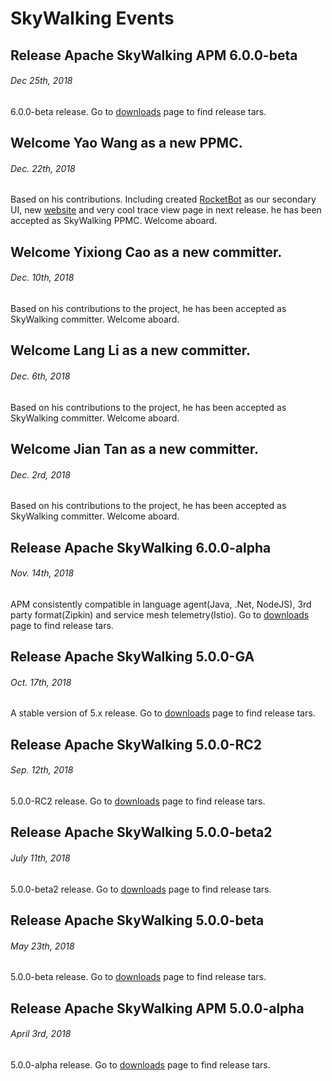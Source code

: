 # SkyWalking Events

## Release Apache SkyWalking APM 6.0.0-beta
###### Dec 25th, 2018
6.0.0-beta release. Go to [downloads](/downloads) page to find release tars.


## Welcome Yao Wang as a new PPMC.
###### Dec. 22th, 2018
Based on his contributions. Including created [RocketBot](https://github.com/TinyAllen/rocketbot) as our secondary UI, new [website](http://skywalking.apache.org/) and very cool trace view page in next release. he has been accepted as SkyWalking PPMC. Welcome aboard.

## Welcome Yixiong Cao as a new committer.
###### Dec. 10th, 2018
Based on his contributions to the project, he has been accepted as SkyWalking committer. Welcome aboard.

## Welcome Lang Li as a new committer.
###### Dec. 6th, 2018
Based on his contributions to the project, he has been accepted as SkyWalking committer. Welcome aboard.


## Welcome Jian Tan as a new committer.
###### Dec. 2rd, 2018
Based on his contributions to the project, he has been accepted as SkyWalking committer. Welcome aboard.


## Release Apache SkyWalking 6.0.0-alpha
###### Nov. 14th, 2018
APM consistently compatible in language agent(Java, .Net, NodeJS), 3rd party format(Zipkin) and service mesh telemetry(Istio).
Go to [downloads](/downloads) page to find release tars.


## Release Apache SkyWalking 5.0.0-GA
###### Oct. 17th, 2018
A stable version of 5.x release. Go to [downloads](/downloads) page to find release tars.


## Release Apache SkyWalking 5.0.0-RC2
###### Sep. 12th, 2018
5.0.0-RC2 release. Go to [downloads](/downloads) page to find release tars.

## Release Apache SkyWalking 5.0.0-beta2
###### July 11th, 2018
5.0.0-beta2 release. Go to [downloads](/downloads) page to find release tars.

## Release Apache SkyWalking 5.0.0-beta
###### May 23th, 2018
5.0.0-beta release. Go to [downloads](/downloads) page to find release tars.

## Release Apache SkyWalking APM 5.0.0-alpha
###### April 3rd, 2018
5.0.0-alpha release. Go to [downloads](/downloads) page to find release tars.

